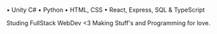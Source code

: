 • Unity C#
• Python
• HTML, CSS
• React, Express, SQL & TypeScript 

Studing FullStack WebDev <3 
Making Stuff's and Programming for love.
